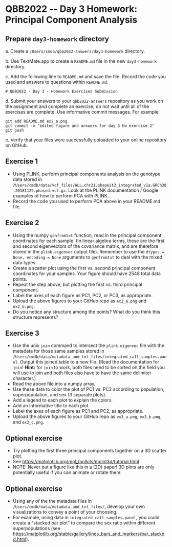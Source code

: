 # QBB2022 -- Day 3 Homework: Principal Component Analysis

## Prepare `day3-homework` directory

a. Create a `/Users/cmdb/qbb2022-answers/day3-homework` directory.

b. Use TextMate.app to create a `README.md` file in the new `day3-homework` directory.

c. Add the following line to `README.md` and save the file. Record the code you used and answers to questions within `README.md`.

```
# QBB2022 - Day 3 - Homework Exercises Submission
```
d. Submit your answers to your `qbb2022-answers` repository as you work on the assignment and complete an exercise; do not wait until all of the exercises are complete. Use informative commit messages. For example:

```
git add README.md ex2_a.png
git commit -m "edited figure and answers for day 3 hw exercise 2"
git push
```
e. Verify that your files were successfully uploaded to your online repository on GitHub.  

## Exercise 1

* Using PLINK, perform principal components analysis on the genotype data stored in `/Users/cmdb/data/vcf_files/ALL.chr21.shapeit2_integrated_v1a.GRCh38.20181129.phased.vcf.gz`. Look at the PLINK documentation / Google examples of how to perform PCA with PLINK.
* Record the code you used to perform PCA above in your README.md file.

## Exercise 2

* Using the numpy `genfromtxt` function, read in the principal component coordinates for each sample. (In linear algebra terms, these are the first and second eigenvectors of the covariance matrix, and are therefore stored in the `plink.eigenvec` output file). Remember to use the `dtypes = None, encoding = None` arguments to `genfromtxt` to deal with the mixed data types.
* Create a scatter plot using the first vs. second principal component coordinates for your samples.  Your figure should have 2548 total data points.
* Repeat the step above, but plotting the first vs. third principal component.
* Label the axes of each figure as PC1, PC2, or PC3, as appropriate.
* Upload the above figures to your GitHub repo as `ex2_a.png` and `ex2_b.png`.
* Do you notice any structure among the points? What do you think this structure represents?

## Exercise 3

* Use the unix `join` command to intersect the `plink.eigenvec` file with the metadata for those same samples stored in `/Users/cmdb/data/metadata_and_txt_files/integrated_call_samples.panel`. Output this joined table to a new file. (Read the documentation for `join`! **Hint:** for `join` to work, both files need to be sorted on the field you will use to join and both files also have to have the same delimiter character.)
* Read the above file into a numpy array. 
* Use these data to color the plot of PC1 vs. PC2 according to population, superpopulation, and sex (3 separate plots).
* Add a legend to each plot to explain the colors.
* Add an informative title to each plot.
* Label the axes of each figure as PC1 and PC2, as appropriate.
* Upload the above figures to your GitHub repo as `ex3_a.png`, `ex3_b.png`, and `ex3_c.png`.

## Optional exercise

* Try plotting the first three principal components together on a 3D scatter plot.
* See https://matplotlib.org/mpl_toolkits/mplot3d/tutorial.html
* NOTE: Never put a figure like this in a (2D) paper! 3D plots are only potentially useful if you can animate or rotate them.

## Optional exercise

* Using any of the the metadata files in `/Users/cmdb/data/metadata_and_txt_files/`, develop your own visualizations to convey a point of your choosing.
* For example, using data in `integrated_call_samples.panel`, you could create a "stacked bar plot" to compare the sex ratio within different superpopulations (see https://matplotlib.org/stable/gallery/lines_bars_and_markers/bar_stacked.html).
